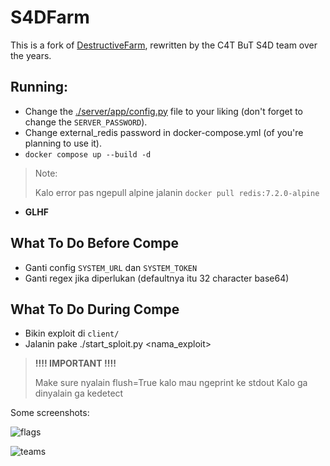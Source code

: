 # S4DFarm

This is a fork of [DestructiveFarm](https://github.com/DestructiveVoice/DestructiveFarm), 
rewritten by the C4T BuT S4D team over the years.

## Running:
- Change the [./server/app/config.py](./server/app/config.py) file to your liking
    (don't forget to change the `SERVER_PASSWORD`).
- Change external_redis password in docker-compose.yml (of you're planning to use it).
- `docker compose up --build -d`
> Note:
>
> Kalo error pas ngepull alpine jalanin `docker pull redis:7.2.0-alpine`
- **GLHF**

## What To Do Before Compe

- Ganti config `SYSTEM_URL` dan `SYSTEM_TOKEN`
- Ganti regex jika diperlukan (defaultnya itu 32 character base64)

## What To Do During Compe

- Bikin exploit di `client/`
- Jalanin pake ./start_sploit.py <nama_exploit> 
> **!!!! IMPORTANT !!!!**
>
> Make sure nyalain flush=True kalo mau ngeprint ke stdout
> Kalo ga dinyalain ga kedetect 

Some screenshots:

![flags](resources/flags.png)

![teams](resources/teams.png)
